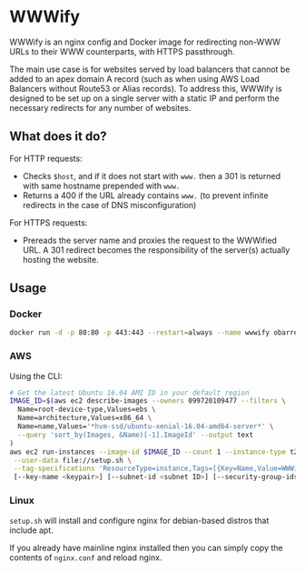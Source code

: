 # WWWify

WWWify is an nginx config and Docker image for redirecting non-WWW URLs to their WWW counterparts, with HTTPS passthrough.

The main use case is for websites served by load balancers that cannot be added to an apex domain A record (such as when using AWS Load Balancers without Route53 or Alias records). To address this, WWWify is designed to be set up on a single server with a static IP and perform the necessary redirects for any number of websites.

## What does it do?

For HTTP requests:

- Checks `$host`, and if it does not start with `www.` then a 301 is returned with same hostname prepended with `www.`
- Returns a 400 if the URL already contains `www.` (to prevent infinite redirects in the case of DNS misconfiguration)

For HTTPS requests:
- Prereads the server name and proxies the request to the WWWified URL. A 301 redirect becomes the responsibility of the server(s) actually hosting the website.

## Usage

### Docker
```bash
docker run -d -p 80:80 -p 443:443 --restart=always --name wwwify obarrett/wwwify
```

### AWS
Using the CLI:
```bash
# Get the latest Ubuntu 16.04 AMI ID in your default region
IMAGE_ID=$(aws ec2 describe-images --owners 099720109477 --filters \
  Name=root-device-type,Values=ebs \
  Name=architecture,Values=x86_64 \
  Name=name,Values='*hvm-ssd/ubuntu-xenial-16.04-amd64-server*' \
  --query 'sort_by(Images, &Name)[-1].ImageId' --output text
)
aws ec2 run-instances --image-id $IMAGE_ID --count 1 --instance-type t2.micro \
 --user-data file://setup.sh \
 --tag-specifications 'ResourceType=instance,Tags=[{Key=Name,Value=WWWify}]' 'ResourceType=volume,Tags=[{Key=Name,Value=WWWify}]'
 [--key-name <keypair>] [--subnet-id <subnet ID>] [--security-group-ids <security group ids>] [--security-groups <security groups>]
```

### Linux
`setup.sh` will install and configure nginx for debian-based distros that include apt.

If you already have mainline nginx installed then you can simply copy the contents of `nginx.conf` and reload nginx.
